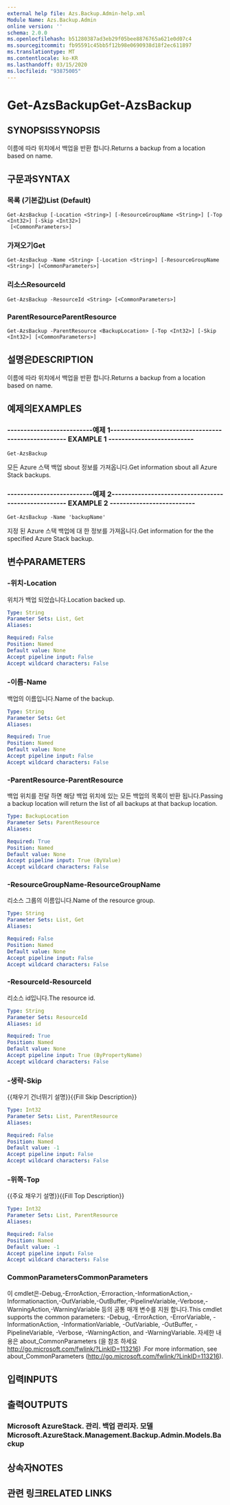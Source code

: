 ```yaml
---
external help file: Azs.Backup.Admin-help.xml
Module Name: Azs.Backup.Admin
online version: ''
schema: 2.0.0
ms.openlocfilehash: b51280387ad3eb29f05bee8876765a621e0d07c4
ms.sourcegitcommit: fb95591c45bb5f12b98e0690938d18f2ec611897
ms.translationtype: MT
ms.contentlocale: ko-KR
ms.lasthandoff: 03/15/2020
ms.locfileid: "93875005"
---
```

# <span data-ttu-id="e40b8-101">Get-AzsBackup</span><span class="sxs-lookup"><span data-stu-id="e40b8-101">Get-AzsBackup</span></span>

## <span data-ttu-id="e40b8-102">SYNOPSIS</span><span class="sxs-lookup"><span data-stu-id="e40b8-102">SYNOPSIS</span></span>
<span data-ttu-id="e40b8-103">이름에 따라 위치에서 백업을 반환 합니다.</span><span class="sxs-lookup"><span data-stu-id="e40b8-103">Returns a backup from a location based on name.</span></span>

## <span data-ttu-id="e40b8-104">구문과</span><span class="sxs-lookup"><span data-stu-id="e40b8-104">SYNTAX</span></span>

### <span data-ttu-id="e40b8-105">목록 (기본값)</span><span class="sxs-lookup"><span data-stu-id="e40b8-105">List (Default)</span></span>
```
Get-AzsBackup [-Location <String>] [-ResourceGroupName <String>] [-Top <Int32>] [-Skip <Int32>]
 [<CommonParameters>]
```

### <span data-ttu-id="e40b8-106">가져오기</span><span class="sxs-lookup"><span data-stu-id="e40b8-106">Get</span></span>
```
Get-AzsBackup -Name <String> [-Location <String>] [-ResourceGroupName <String>] [<CommonParameters>]
```

### <span data-ttu-id="e40b8-107">리소스</span><span class="sxs-lookup"><span data-stu-id="e40b8-107">ResourceId</span></span>
```
Get-AzsBackup -ResourceId <String> [<CommonParameters>]
```

### <span data-ttu-id="e40b8-108">ParentResource</span><span class="sxs-lookup"><span data-stu-id="e40b8-108">ParentResource</span></span>
```
Get-AzsBackup -ParentResource <BackupLocation> [-Top <Int32>] [-Skip <Int32>] [<CommonParameters>]
```

## <span data-ttu-id="e40b8-109">설명은</span><span class="sxs-lookup"><span data-stu-id="e40b8-109">DESCRIPTION</span></span>
<span data-ttu-id="e40b8-110">이름에 따라 위치에서 백업을 반환 합니다.</span><span class="sxs-lookup"><span data-stu-id="e40b8-110">Returns a backup from a location based on name.</span></span>

## <span data-ttu-id="e40b8-111">예제의</span><span class="sxs-lookup"><span data-stu-id="e40b8-111">EXAMPLES</span></span>

### <span data-ttu-id="e40b8-112">--------------------------예제 1--------------------------</span><span class="sxs-lookup"><span data-stu-id="e40b8-112">-------------------------- EXAMPLE 1 --------------------------</span></span>
```
Get-AzsBackup
```

<span data-ttu-id="e40b8-113">모든 Azure 스택 백업 sbout 정보를 가져옵니다.</span><span class="sxs-lookup"><span data-stu-id="e40b8-113">Get information sbout all Azure Stack backups.</span></span>

### <span data-ttu-id="e40b8-114">--------------------------예제 2--------------------------</span><span class="sxs-lookup"><span data-stu-id="e40b8-114">-------------------------- EXAMPLE 2 --------------------------</span></span>
```
Get-AzsBackup -Name 'backupName'
```

<span data-ttu-id="e40b8-115">지정 된 Azure 스택 백업에 대 한 정보를 가져옵니다.</span><span class="sxs-lookup"><span data-stu-id="e40b8-115">Get information for the the specified Azure Stack backup.</span></span>

## <span data-ttu-id="e40b8-116">변수</span><span class="sxs-lookup"><span data-stu-id="e40b8-116">PARAMETERS</span></span>

### <span data-ttu-id="e40b8-117">-위치</span><span class="sxs-lookup"><span data-stu-id="e40b8-117">-Location</span></span>
<span data-ttu-id="e40b8-118">위치가 백업 되었습니다.</span><span class="sxs-lookup"><span data-stu-id="e40b8-118">Location backed up.</span></span>

```yaml
Type: String
Parameter Sets: List, Get
Aliases: 

Required: False
Position: Named
Default value: None
Accept pipeline input: False
Accept wildcard characters: False
```

### <span data-ttu-id="e40b8-119">-이름</span><span class="sxs-lookup"><span data-stu-id="e40b8-119">-Name</span></span>
<span data-ttu-id="e40b8-120">백업의 이름입니다.</span><span class="sxs-lookup"><span data-stu-id="e40b8-120">Name of the backup.</span></span>

```yaml
Type: String
Parameter Sets: Get
Aliases: 

Required: True
Position: Named
Default value: None
Accept pipeline input: False
Accept wildcard characters: False
```

### <span data-ttu-id="e40b8-121">-ParentResource</span><span class="sxs-lookup"><span data-stu-id="e40b8-121">-ParentResource</span></span>
<span data-ttu-id="e40b8-122">백업 위치를 전달 하면 해당 백업 위치에 있는 모든 백업의 목록이 반환 됩니다.</span><span class="sxs-lookup"><span data-stu-id="e40b8-122">Passing a backup location will return the list of all backups at that backup location.</span></span>

```yaml
Type: BackupLocation
Parameter Sets: ParentResource
Aliases: 

Required: True
Position: Named
Default value: None
Accept pipeline input: True (ByValue)
Accept wildcard characters: False
```

### <span data-ttu-id="e40b8-123">-ResourceGroupName</span><span class="sxs-lookup"><span data-stu-id="e40b8-123">-ResourceGroupName</span></span>
<span data-ttu-id="e40b8-124">리소스 그룹의 이름입니다.</span><span class="sxs-lookup"><span data-stu-id="e40b8-124">Name of the resource group.</span></span>

```yaml
Type: String
Parameter Sets: List, Get
Aliases: 

Required: False
Position: Named
Default value: None
Accept pipeline input: False
Accept wildcard characters: False
```

### <span data-ttu-id="e40b8-125">-ResourceId</span><span class="sxs-lookup"><span data-stu-id="e40b8-125">-ResourceId</span></span>
<span data-ttu-id="e40b8-126">리소스 id입니다.</span><span class="sxs-lookup"><span data-stu-id="e40b8-126">The resource id.</span></span>

```yaml
Type: String
Parameter Sets: ResourceId
Aliases: id

Required: True
Position: Named
Default value: None
Accept pipeline input: True (ByPropertyName)
Accept wildcard characters: False
```

### <span data-ttu-id="e40b8-127">-생략</span><span class="sxs-lookup"><span data-stu-id="e40b8-127">-Skip</span></span>
<span data-ttu-id="e40b8-128">{{채우기 건너뛰기 설명}}</span><span class="sxs-lookup"><span data-stu-id="e40b8-128">{{Fill Skip Description}}</span></span>

```yaml
Type: Int32
Parameter Sets: List, ParentResource
Aliases: 

Required: False
Position: Named
Default value: -1
Accept pipeline input: False
Accept wildcard characters: False
```

### <span data-ttu-id="e40b8-129">-위쪽</span><span class="sxs-lookup"><span data-stu-id="e40b8-129">-Top</span></span>
<span data-ttu-id="e40b8-130">{{주요 채우기 설명}}</span><span class="sxs-lookup"><span data-stu-id="e40b8-130">{{Fill Top Description}}</span></span>

```yaml
Type: Int32
Parameter Sets: List, ParentResource
Aliases: 

Required: False
Position: Named
Default value: -1
Accept pipeline input: False
Accept wildcard characters: False
```

### <span data-ttu-id="e40b8-131">CommonParameters</span><span class="sxs-lookup"><span data-stu-id="e40b8-131">CommonParameters</span></span>
<span data-ttu-id="e40b8-132">이 cmdlet은-Debug,-ErrorAction,-Erroraction,-InformationAction,-Informationaction,-OutVariable,-OutBuffer,-PipelineVariable,-Verbose,-WarningAction,-WarningVariable 등의 공통 매개 변수를 지원 합니다.</span><span class="sxs-lookup"><span data-stu-id="e40b8-132">This cmdlet supports the common parameters: -Debug, -ErrorAction, -ErrorVariable, -InformationAction, -InformationVariable, -OutVariable, -OutBuffer, -PipelineVariable, -Verbose, -WarningAction, and -WarningVariable.</span></span> <span data-ttu-id="e40b8-133">자세한 내용은 about_CommonParameters (을 참조 하세요 http://go.microsoft.com/fwlink/?LinkID=113216) .</span><span class="sxs-lookup"><span data-stu-id="e40b8-133">For more information, see about_CommonParameters (http://go.microsoft.com/fwlink/?LinkID=113216).</span></span>

## <span data-ttu-id="e40b8-134">입력</span><span class="sxs-lookup"><span data-stu-id="e40b8-134">INPUTS</span></span>

## <span data-ttu-id="e40b8-135">출력</span><span class="sxs-lookup"><span data-stu-id="e40b8-135">OUTPUTS</span></span>

### <span data-ttu-id="e40b8-136">Microsoft AzureStack. 관리. 백업 관리자. 모델</span><span class="sxs-lookup"><span data-stu-id="e40b8-136">Microsoft.AzureStack.Management.Backup.Admin.Models.Backup</span></span>

## <span data-ttu-id="e40b8-137">상속자</span><span class="sxs-lookup"><span data-stu-id="e40b8-137">NOTES</span></span>

## <span data-ttu-id="e40b8-138">관련 링크</span><span class="sxs-lookup"><span data-stu-id="e40b8-138">RELATED LINKS</span></span>

